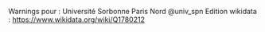 Warnings pour : Université Sorbonne Paris Nord @univ_spn
Edition wikidata : https://www.wikidata.org/wiki/Q1780212 


